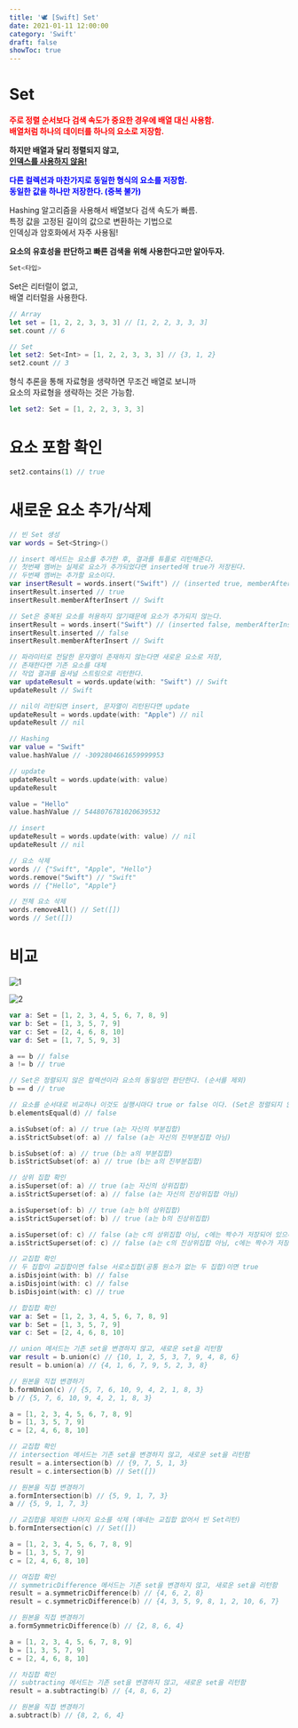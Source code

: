 ```yaml
---
title: '🕊 [Swift] Set'
date: 2021-01-11 12:00:00
category: 'Swift'
draft: false
showToc: true
---
```


# Set

<span style="color: red;">**주로 정렬 순서보다 검색 속도가 중요한 경우에 배열 대신 사용함.  
배열처럼 하나의 데이터를 하나의 요소로 저장함.**</span>

**하지만 배열과 달리 정렬되지 않고,  
<u>인덱스를 사용하지 않음!</u>**

 

<span style="color: blue;">**다른 컬렉션과 마찬가지로 동일한 형식의 요소를 저장함.  
동일한 값을 하나만 저장한다. (중복 불가)**</span>

 

Hashing 알고리즘을 사용해서 배열보다 검색 속도가 빠름.  
특정 값을 고정된 길이의 값으로 변환하는 기법으로  
인덱싱과 암호화에서 자주 사용됨!

**요소의 유효성을 판단하고 빠른 검색을 위해 사용한다고만 알아두자.**

```swift
Set<타입>
```
Set은 리터럴이 없고,  
배열 리터럴을 사용한다.

```swift
// Array
let set = [1, 2, 2, 3, 3, 3] // [1, 2, 2, 3, 3, 3]
set.count // 6

// Set
let set2: Set<Int> = [1, 2, 2, 3, 3, 3] // {3, 1, 2}
set2.count // 3
```

형식 추론을 통해 자료형을 생략하면 무조건 배열로 보니까  
요소의 자료형을 생략하는 것은 가능함.

```swift
let set2: Set = [1, 2, 2, 3, 3, 3]
```

# 요소 포함 확인
```swift
set2.contains(1) // true
```

# 새로운 요소 추가/삭제

```swift
// 빈 Set 생성
var words = Set<String>()

// insert 메서드는 요소를 추가한 후, 결과를 튜플로 리턴해준다.
// 첫번째 멤버는 실제로 요소가 추가되었다면 inserted에 true가 저장된다.
// 두번째 멤버는 추가할 요소이다.
var insertResult = words.insert("Swift") // (inserted true, memberAfterInsert "Swift")
insertResult.inserted // true
insertResult.memberAfterInsert // Swift

// Set은 중복된 요소를 허용하지 않기때문에 요소가 추가되지 않는다.
insertResult = words.insert("Swift") // (inserted false, memberAfterInsert "Swift")
insertResult.inserted // false
insertResult.memberAfterInsert // Swift

// 파라미터로 전달한 문자열이 존재하지 않는다면 새로운 요소로 저장,
// 존재한다면 기존 요소를 대체
// 작업 결과를 옵셔널 스트링으로 리턴한다.
var updateResult = words.update(with: "Swift") // Swift
updateResult // Swift

// nil이 리턴되면 insert, 문자열이 리턴된다면 update
updateResult = words.update(with: "Apple") // nil
updateResult // nil

// Hashing
var value = "Swift"
value.hashValue // -3092804661659999953

// update
updateResult = words.update(with: value)
updateResult

value = "Hello"
value.hashValue // 5448076781020639532

// insert
updateResult = words.update(with: value) // nil
updateResult // nil

// 요소 삭제
words // {"Swift", "Apple", "Hello"}
words.remove("Swift") // "Swift"
words // {"Hello", "Apple"}

// 전체 요소 삭제
words.removeAll() // Set([])
words // Set([])
```

 

# 비교

![1](https://user-images.githubusercontent.com/55340876/110497899-360f7100-813a-11eb-8c54-1ffe0d591d77.png)

![2](https://user-images.githubusercontent.com/55340876/110497888-33ad1700-813a-11eb-8203-a260d2a69d61.png)

```swift
var a: Set = [1, 2, 3, 4, 5, 6, 7, 8, 9]
var b: Set = [1, 3, 5, 7, 9]
var c: Set = [2, 4, 6, 8, 10]
var d: Set = [1, 7, 5, 9, 3]

a == b // false
a != b // true

// Set은 정렬되지 않은 컬렉션이라 요소의 동일성만 판단한다. (순서를 제외)
b == d // true

// 요소를 순서대로 비교하나 이것도 실행시마다 true or false 이다. (Set은 정렬되지 않으니!)
b.elementsEqual(d) // false

a.isSubset(of: a) // true (a는 자신의 부분집합)
a.isStrictSubset(of: a) // false (a는 자신의 진부분집합 아님)

b.isSubset(of: a) // true (b는 a의 부분집합)
b.isStrictSubset(of: a) // true (b는 a의 진부분집합)

// 상위 집합 확인
a.isSuperset(of: a) // true (a는 자신의 상위집합)
a.isStrictSuperset(of: a) // false (a는 자신의 진상위집합 아님)

a.isSuperset(of: b) // true (a는 b의 상위집합)
a.isStrictSuperset(of: b) // true (a는 b의 진상위집합)

a.isSuperset(of: c) // false (a는 c의 상위집합 아님, c에는 짝수가 저장되어 있으나 a에 없는 10이 저장되어 있으니까)
a.isStrictSuperset(of: c) // false (a는 c의 진상위집합 아님, c에는 짝수가 저장되어 있으나 a에 없는 10이 저장되어 있으니까)

// 교집합 확인
// 두 집합이 교집합이면 false 서로소집합(공통 원소가 없는 두 집합)이면 true
a.isDisjoint(with: b) // false
a.isDisjoint(with: c) // false
b.isDisjoint(with: c) // true
```

```swift
// 합집합 확인
var a: Set = [1, 2, 3, 4, 5, 6, 7, 8, 9]
var b: Set = [1, 3, 5, 7, 9]
var c: Set = [2, 4, 6, 8, 10]

// union 메서드는 기존 set을 변경하지 않고, 새로운 set을 리턴함
var result = b.union(c) // {10, 1, 2, 5, 3, 7, 9, 4, 8, 6}
result = b.union(a) // {4, 1, 6, 7, 9, 5, 2, 3, 8}

// 원본을 직접 변경하기
b.formUnion(c) // {5, 7, 6, 10, 9, 4, 2, 1, 8, 3}
b // {5, 7, 6, 10, 9, 4, 2, 1, 8, 3}

a = [1, 2, 3, 4, 5, 6, 7, 8, 9]
b = [1, 3, 5, 7, 9]
c = [2, 4, 6, 8, 10]

// 교집합 확인
// intersection 메서드는 기존 set을 변경하지 않고, 새로운 set을 리턴함
result = a.intersection(b) // {9, 7, 5, 1, 3}
result = c.intersection(b) // Set([])

// 원본을 직접 변경하기
a.formIntersection(b) // {5, 9, 1, 7, 3}
a // {5, 9, 1, 7, 3}

// 교집합을 제외한 나머지 요소를 삭제 (얘네는 교집합 없어서 빈 Set리턴)
b.formIntersection(c) // Set([])

a = [1, 2, 3, 4, 5, 6, 7, 8, 9]
b = [1, 3, 5, 7, 9]
c = [2, 4, 6, 8, 10]

// 여집합 확인
// symmetricDifference 메서드는 기존 set을 변경하지 않고, 새로운 set을 리턴함
result = a.symmetricDifference(b) // {4, 6, 2, 8}
result = c.symmetricDifference(b) // {4, 3, 5, 9, 8, 1, 2, 10, 6, 7}

// 원본을 직접 변경하기
a.formSymmetricDifference(b) // {2, 8, 6, 4}

a = [1, 2, 3, 4, 5, 6, 7, 8, 9]
b = [1, 3, 5, 7, 9]
c = [2, 4, 6, 8, 10]

// 차집합 확인
// subtracting 메서드는 기존 set을 변경하지 않고, 새로운 set을 리턴함
result = a.subtracting(b) // {4, 8, 6, 2}

// 원본을 직접 변경하기
a.subtract(b) // {8, 2, 6, 4}
```